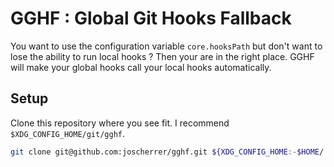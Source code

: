 # GGHF : Global Git Hooks Fallback

You want to use the configuration variable `core.hooksPath` but don't want to lose the ability to run local hooks ?
Then your are in the right place. GGHF will make your global hooks call your local hooks automatically.

## Setup

Clone this repository where you see fit. I recommend `$XDG_CONFIG_HOME/git/gghf`.

```bash
git clone git@github.com:joscherrer/gghf.git ${XDG_CONFIG_HOME:-$HOME/.config}/git/gghf
```
